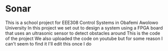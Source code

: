 # Sonar
This is a school project for EEE308 Control Systems in Obafemi Awolowo University
In this project we set out to design a system using a FPGA board that uses an ultrasonic sensor to detect obstacles around 
This is the code of the project We also uploaded the code on youtube but for some reason I can't seem to find it I'll edit this once I do
